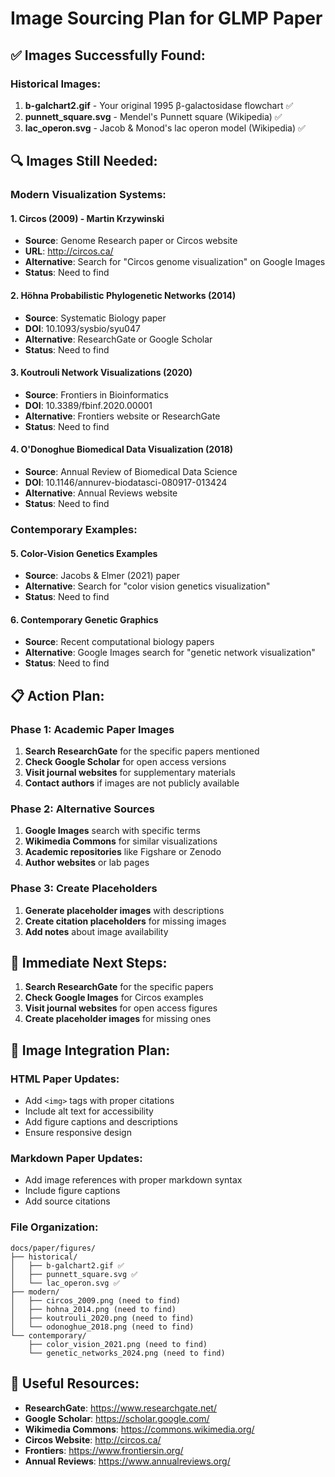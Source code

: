 # Image Sourcing Plan for GLMP Paper

## ✅ **Images Successfully Found:**

### **Historical Images:**
1. **b-galchart2.gif** - Your original 1995 β-galactosidase flowchart ✅
2. **punnett_square.svg** - Mendel's Punnett square (Wikipedia) ✅
3. **lac_operon.svg** - Jacob & Monod's lac operon model (Wikipedia) ✅

## 🔍 **Images Still Needed:**

### **Modern Visualization Systems:**

#### **1. Circos (2009) - Martin Krzywinski**
- **Source**: Genome Research paper or Circos website
- **URL**: http://circos.ca/
- **Alternative**: Search for "Circos genome visualization" on Google Images
- **Status**: Need to find

#### **2. Höhna Probabilistic Phylogenetic Networks (2014)**
- **Source**: Systematic Biology paper
- **DOI**: 10.1093/sysbio/syu047
- **Alternative**: ResearchGate or Google Scholar
- **Status**: Need to find

#### **3. Koutrouli Network Visualizations (2020)**
- **Source**: Frontiers in Bioinformatics
- **DOI**: 10.3389/fbinf.2020.00001
- **Alternative**: Frontiers website or ResearchGate
- **Status**: Need to find

#### **4. O'Donoghue Biomedical Data Visualization (2018)**
- **Source**: Annual Review of Biomedical Data Science
- **DOI**: 10.1146/annurev-biodatasci-080917-013424
- **Alternative**: Annual Reviews website
- **Status**: Need to find

### **Contemporary Examples:**

#### **5. Color-Vision Genetics Examples**
- **Source**: Jacobs & Elmer (2021) paper
- **Alternative**: Search for "color vision genetics visualization"
- **Status**: Need to find

#### **6. Contemporary Genetic Graphics**
- **Source**: Recent computational biology papers
- **Alternative**: Google Images search for "genetic network visualization"
- **Status**: Need to find

## 📋 **Action Plan:**

### **Phase 1: Academic Paper Images**
1. **Search ResearchGate** for the specific papers mentioned
2. **Check Google Scholar** for open access versions
3. **Visit journal websites** for supplementary materials
4. **Contact authors** if images are not publicly available

### **Phase 2: Alternative Sources**
1. **Google Images** search with specific terms
2. **Wikimedia Commons** for similar visualizations
3. **Academic repositories** like Figshare or Zenodo
4. **Author websites** or lab pages

### **Phase 3: Create Placeholders**
1. **Generate placeholder images** with descriptions
2. **Create citation placeholders** for missing images
3. **Add notes** about image availability

## 🎯 **Immediate Next Steps:**

1. **Search ResearchGate** for the specific papers
2. **Check Google Images** for Circos examples
3. **Visit journal websites** for open access figures
4. **Create placeholder images** for missing ones

## 📝 **Image Integration Plan:**

### **HTML Paper Updates:**
- Add `<img>` tags with proper citations
- Include alt text for accessibility
- Add figure captions and descriptions
- Ensure responsive design

### **Markdown Paper Updates:**
- Add image references with proper markdown syntax
- Include figure captions
- Add source citations

### **File Organization:**
```
docs/paper/figures/
├── historical/
│   ├── b-galchart2.gif ✅
│   ├── punnett_square.svg ✅
│   └── lac_operon.svg ✅
├── modern/
│   ├── circos_2009.png (need to find)
│   ├── hohna_2014.png (need to find)
│   ├── koutrouli_2020.png (need to find)
│   └── odonoghue_2018.png (need to find)
└── contemporary/
    ├── color_vision_2021.png (need to find)
    └── genetic_networks_2024.png (need to find)
```

## 🔗 **Useful Resources:**

- **ResearchGate**: https://www.researchgate.net/
- **Google Scholar**: https://scholar.google.com/
- **Wikimedia Commons**: https://commons.wikimedia.org/
- **Circos Website**: http://circos.ca/
- **Frontiers**: https://www.frontiersin.org/
- **Annual Reviews**: https://www.annualreviews.org/